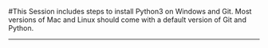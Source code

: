 #This Session includes steps to install Python3 on Windows and Git. Most versions of Mac and Linux should come with a default version of Git and Python.
________